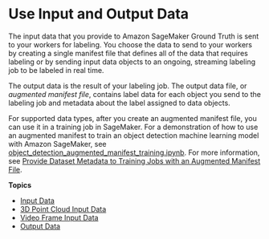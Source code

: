 # Use Input and Output Data<a name="sms-data"></a>

The input data that you provide to Amazon SageMaker Ground Truth is sent to your workers for labeling\. You choose the data to send to your workers by creating a single manifest file that defines all of the data that requires labeling or by sending input data objects to an ongoing, streaming labeling job to be labeled in real time\. 

The output data is the result of your labeling job\. The output data file, or *augmented manifest file*, contains label data for each object you send to the labeling job and metadata about the label assigned to data objects\.

For supported data types, after you create an augmented manifest file, you can use it in a training job in SageMaker\. For a demonstration of how to use an augmented manifest to train an object detection machine learning model with Amazon SageMaker, see [object\_detection\_augmented\_manifest\_training\.ipynb](https://github.com/awslabs/amazon-sagemaker-examples/blob/master/ground_truth_labeling_jobs/object_detection_augmented_manifest_training/object_detection_augmented_manifest_training.ipynb)\. For more information, see [Provide Dataset Metadata to Training Jobs with an Augmented Manifest File](augmented-manifest.md)\.

**Topics**
+ [Input Data](sms-data-input.md)
+ [3D Point Cloud Input Data](sms-point-cloud-input-data.md)
+ [Video Frame Input Data](sms-video-frame-input-data-overview.md)
+ [Output Data](sms-data-output.md)